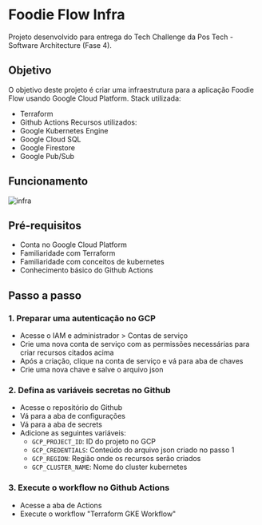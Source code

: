 # Foodie Flow Infra

Projeto desenvolvido para entrega do Tech Challenge da Pos Tech - Software Architecture (Fase 4).

## Objetivo

O objetivo deste projeto é criar uma infraestrutura para a aplicação Foodie Flow usando Google Cloud Platform. 
Stack utilizada:
- Terraform
- Github Actions
Recursos utilizados:
- Google Kubernetes Engine
- Google Cloud SQL
- Google Firestore
- Google Pub/Sub

## Funcionamento
![infra](https://github.com/lucasreno/FoodieFlowInfra/assets/62509668/8da04a24-e4ee-488f-af13-75d02eb9b916)


## Pré-requisitos
- Conta no Google Cloud Platform
- Familiaridade com Terraform
- Familiaridade com conceitos de kubernetes
- Conhecimento básico do Github Actions

## Passo a passo

### 1. Preparar uma autenticação no GCP
- Acesse o IAM e administrador > Contas de serviço
- Crie uma nova conta de serviço com as permissões necessárias para criar recursos citados acima
- Após a criação, clique na conta de serviço e vá para aba de chaves
- Crie uma nova chave e salve o arquivo json

### 2. Defina as variáveis secretas no Github
- Acesse o repositório do Github
- Vá para a aba de configurações
- Vá para a aba de secrets
- Adicione as seguintes variáveis:
    - `GCP_PROJECT_ID`: ID do projeto no GCP
    - `GCP_CREDENTIALS`: Conteúdo do arquivo json criado no passo 1
    - `GCP_REGION`: Região onde os recursos serão criados
    - `GCP_CLUSTER_NAME`: Nome do cluster kubernetes

### 3. Execute o workflow no Github Actions
- Acesse a aba de Actions
- Execute o workflow "Terraform GKE Workflow"
